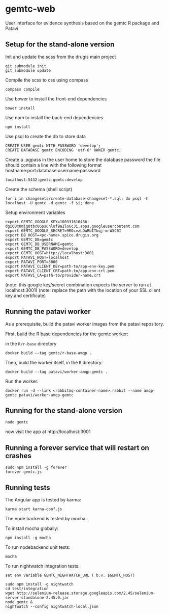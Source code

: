 gemtc-web
=========

User interface for evidence synthesis based on the gemtc R package and Patavi

Setup for the stand-alone version
---------------------------------

Init and update the scss from the drugis main project

    git submodule init
    git submodule update

Compile the scss to css using compass

    compass compile

Use bower to install the front-end dependencies

    bower install

Use npm to install the back-end dependencies

    npm install

Use psql to create the db to store data

    CREATE USER gemtc WITH PASSWORD 'develop';
    CREATE DATABASE gemtc ENCODING 'utf-8' OWNER gemtc;

Create a .pgpass in the user home to store the database password
the file should contain a line with the following format hostname:port:database:username:password

    localhost:5432:gemtc:gemtc:develop

Create the schema (shell script)

    for i in changesets/create-database-changeset-*.sql; do psql -h localhost -U gemtc -d gemtc -f $i; done

Setup environment variables

    export GEMTC_GOOGLE_KEY=100331616436-dgi00c0mjg8tbc06psuhluf9a2lo6c3i.apps.googleusercontent.com
    export GEMTC_GOOGLE_SECRET=9ROcvzLDuRbITbqj-m-W5C0I
    export DB_HOST=<pc-name>.spice.drugis.org
    export GEMTC_DB=gemtc
    export GEMTC_DB_USERNAME=gemtc
    export GEMTC_DB_PASSWORD=develop
    export GEMTC_HOST=http://localhost:3001
    export PATAVI_HOST=localhost
    export PATAVI_PORT=3000
    export PATAVI_CLIENT_KEY=path-to/app-env-key.pem
    export PATAVI_CLIENT_CRT=path-to/app-env-crt.pem
    export PATAVI_CA=path-to/provider-name.crt

(note: this google key/secret combination expects the server to run at localhost:3001)
(note: replace the path with the location of your SSL client key and certificate)

Running the patavi worker
-------------------------

As a prerequisite, build the patavi worker images from the patavi repository.

First, build the R base dependencies for the gemtc worker:

in the `R/r-base` directory

    docker build --tag gemtc/r-base-amqp .

Then, build the worker itself, in the `R` directory:

    docker build --tag patavi/worker-amqp-gemtc .

Run the worker:

    docker run -d --link <rabbitmq-container-name>:rabbit --name amqp-gemtc patavi/worker-amqp-gemtc


Running for the stand-alone version
-----------------------------------

    node gemtc

now visit the app at http://localhost:3001


Running a forever service that will restart on crashes
------------------------------------------------------

    sudo npm install -g forever
    forever gemtc.js


Running tests
-------------
The Angular app is tested by karma:

    karma start karna-conf.js

The node backend is tested by mocha:

To install mocha globally:

    npm install -g mocha

To run nodebackend unit tests:

    mocha

To run nightwatch integration tests:

    set env variable GEMTC_NIGHTWATCH_URL ( b.v. $GEMTC_HOST)

    sudo npm install -g nightwatch
    cd test/integration
    wget http://selenium-release.storage.googleapis.com/2.45/selenium-server-standalone-2.45.0.jar
    node gemtc &
    nightwatch --config nightwatch-local.json

